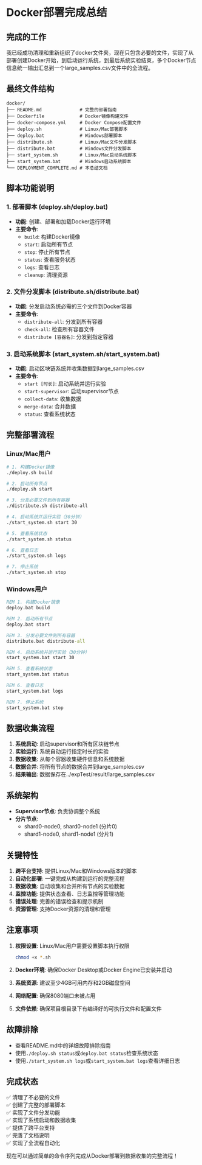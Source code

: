 # Docker部署完成总结

## 完成的工作

我已经成功清理和重新组织了docker文件夹，现在只包含必要的文件，实现了从部署创建Docker开始，到启动运行系统，到最后系统实验结束，多个Docker节点信息统一输出汇总到一个large_samples.csv文件中的全流程。

## 最终文件结构

```
docker/
├── README.md              # 完整的部署指南
├── Dockerfile             # Docker镜像构建文件
├── docker-compose.yml     # Docker Compose配置文件
├── deploy.sh              # Linux/Mac部署脚本
├── deploy.bat             # Windows部署脚本
├── distribute.sh          # Linux/Mac文件分发脚本
├── distribute.bat         # Windows文件分发脚本
├── start_system.sh        # Linux/Mac启动系统脚本
├── start_system.bat       # Windows启动系统脚本
└── DEPLOYMENT_COMPLETE.md # 本总结文档
```

## 脚本功能说明

### 1. 部署脚本 (deploy.sh/deploy.bat)
- **功能**: 创建、部署和加载Docker运行环境
- **主要命令**:
  - `build`: 构建Docker镜像
  - `start`: 启动所有节点
  - `stop`: 停止所有节点
  - `status`: 查看服务状态
  - `logs`: 查看日志
  - `cleanup`: 清理资源

### 2. 文件分发脚本 (distribute.sh/distribute.bat)
- **功能**: 分发启动系统必需的三个文件到Docker容器
- **主要命令**:
  - `distribute-all`: 分发到所有容器
  - `check-all`: 检查所有容器文件
  - `distribute [容器名]`: 分发到指定容器

### 3. 启动系统脚本 (start_system.sh/start_system.bat)
- **功能**: 启动区块链系统并收集数据到large_samples.csv
- **主要命令**:
  - `start [时长]`: 启动系统并运行实验
  - `start-supervisor`: 启动supervisor节点
  - `collect-data`: 收集数据
  - `merge-data`: 合并数据
  - `status`: 查看系统状态

## 完整部署流程

### Linux/Mac用户
```bash
# 1. 构建Docker镜像
./deploy.sh build

# 2. 启动所有节点
./deploy.sh start

# 3. 分发必要文件到所有容器
./distribute.sh distribute-all

# 4. 启动系统并运行实验（30分钟）
./start_system.sh start 30

# 5. 查看系统状态
./start_system.sh status

# 6. 查看日志
./start_system.sh logs

# 7. 停止系统
./start_system.sh stop
```

### Windows用户
```cmd
REM 1. 构建Docker镜像
deploy.bat build

REM 2. 启动所有节点
deploy.bat start

REM 3. 分发必要文件到所有容器
distribute.bat distribute-all

REM 4. 启动系统并运行实验（30分钟）
start_system.bat start 30

REM 5. 查看系统状态
start_system.bat status

REM 6. 查看日志
start_system.bat logs

REM 7. 停止系统
start_system.bat stop
```

## 数据收集流程

1. **系统启动**: 启动supervisor和所有区块链节点
2. **实验运行**: 系统自动运行指定时长的实验
3. **数据收集**: 从每个容器收集硬件信息和系统数据
4. **数据合并**: 将所有节点的数据合并到large_samples.csv
5. **结果输出**: 数据保存在../expTest/result/large_samples.csv

## 系统架构

- **Supervisor节点**: 负责协调整个系统
- **分片节点**: 
  - shard0-node0, shard0-node1 (分片0)
  - shard1-node0, shard1-node1 (分片1)

## 关键特性

1. **跨平台支持**: 提供Linux/Mac和Windows版本的脚本
2. **自动化部署**: 一键完成从构建到运行的完整流程
3. **数据收集**: 自动收集和合并所有节点的实验数据
4. **监控功能**: 提供状态查看、日志监控等管理功能
5. **错误处理**: 完善的错误检查和提示机制
6. **资源管理**: 支持Docker资源的清理和管理

## 注意事项

1. **权限设置**: Linux/Mac用户需要设置脚本执行权限
   ```bash
   chmod +x *.sh
   ```

2. **Docker环境**: 确保Docker Desktop或Docker Engine已安装并启动

3. **系统资源**: 建议至少4GB可用内存和2GB磁盘空间

4. **网络配置**: 确保8080端口未被占用

5. **文件依赖**: 确保项目根目录下有编译好的可执行文件和配置文件

## 故障排除

- 查看README.md中的详细故障排除指南
- 使用`./deploy.sh status`或`deploy.bat status`检查系统状态
- 使用`./start_system.sh logs`或`start_system.bat logs`查看详细日志

## 完成状态

✅ 清理了不必要的文件  
✅ 创建了完整的部署脚本  
✅ 实现了文件分发功能  
✅ 实现了系统启动和数据收集  
✅ 提供了跨平台支持  
✅ 完善了文档说明  
✅ 实现了全流程自动化  

现在可以通过简单的命令序列完成从Docker部署到数据收集的完整流程！ 